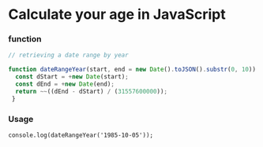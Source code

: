 # Calculate your age in JavaScript

### function

```js
// retrieving a date range by year

function dateRangeYear(start, end = new Date().toJSON().substr(0, 10)) {
  const dStart = +new Date(start);
  const dEnd = +new Date(end);
  return ~~((dEnd - dStart) / (31557600000));
 }
 ```

### Usage

`console.log(dateRangeYear('1985-10-05'));`

